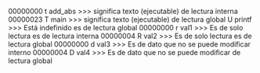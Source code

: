 00000000 t add_abs  >>>  significa texto (ejecutable) de lectura interna 
00000023 T main     >>>  significa texto (ejecutable) de lectura global
         U printf   >>>  Está indefinido es de lectura global
00000000 r val1     >>>  Es de solo lectura es de lectura interna
00000004 R val2     >>>  Es de solo lectura es de lectura global
00000000 d val3     >>>  Es de dato que no se puede modificar interno
00000004 D val4     >>>  Es de dato que no se puede modificar de lectura global
